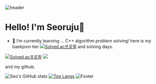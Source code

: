 ![header](https://capsule-render.vercel.app/api?type=waving&height=100&color=E3F9FF&section=header)
# Hello! I'm Seoruju💫
- 🌱 I’m currently learning ... C++ algorithm problem solving! here is my baekjoon tier [![Solved.ac프로필](http://mazassumnida.wtf/api/mini/generate_badge?boj=yukituki0)](https://solved.ac/yukituki0) and solving days.
  
[![Solved.ac프로필](http://mazassumnida.wtf/api/v2/generate_badge?boj=yukituki0)](https://solved.ac/yukituki0)
<img src="http://mazandi.herokuapp.com/api?handle=yukituki0&theme=warm"/>

and my github.

![Seo's GitHub stats](https://github-readme-stats.vercel.app/api?username=yukituki0&count_private=true)
[![Top Langs](https://github-readme-stats.vercel.app/api/top-langs/?username=yukituki0)](https://github.com/yukituki0/github-readme-stats)
![Footer](https://capsule-render.vercel.app/api?type=waving&height=100&color=E3F9FF&text=SeolPlace&section=footer&reversal=false&fontColor=FFFFFF&fontSize=50&fontAlign=85&fontAlignY=81)

<!--
- 🔭 I’m currently working on ...
- 🌱 I’m currently learning ...
- 👯 I’m looking to collaborate on ...
- 🤔 I’m looking for help with ...
- 💬 Ask me about ...
- 📫 How to reach me: ...
- 😄 Pronouns: ...
- ⚡ Fun fact: ...
-->
